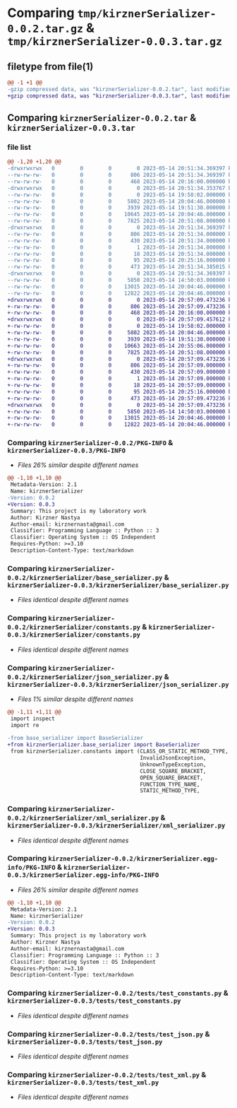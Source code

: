 # Comparing `tmp/kirznerSerializer-0.0.2.tar.gz` & `tmp/kirznerSerializer-0.0.3.tar.gz`

## filetype from file(1)

```diff
@@ -1 +1 @@
-gzip compressed data, was "kirznerSerializer-0.0.2.tar", last modified: Sun May 14 20:51:34 2023, max compression
+gzip compressed data, was "kirznerSerializer-0.0.3.tar", last modified: Sun May 14 20:57:09 2023, max compression
```

## Comparing `kirznerSerializer-0.0.2.tar` & `kirznerSerializer-0.0.3.tar`

### file list

```diff
@@ -1,20 +1,20 @@
-drwxrwxrwx   0        0        0        0 2023-05-14 20:51:34.369397 kirznerSerializer-0.0.2/
--rw-rw-rw-   0        0        0      806 2023-05-14 20:51:34.369397 kirznerSerializer-0.0.2/PKG-INFO
--rw-rw-rw-   0        0        0      468 2023-05-14 20:16:00.000000 kirznerSerializer-0.0.2/README.md
-drwxrwxrwx   0        0        0        0 2023-05-14 20:51:34.353767 kirznerSerializer-0.0.2/kirznerSerializer/
--rw-rw-rw-   0        0        0        0 2023-05-14 19:58:02.000000 kirznerSerializer-0.0.2/kirznerSerializer/__init__.py
--rw-rw-rw-   0        0        0     5802 2023-05-14 20:04:46.000000 kirznerSerializer-0.0.2/kirznerSerializer/base_serializer.py
--rw-rw-rw-   0        0        0     3939 2023-05-14 19:51:30.000000 kirznerSerializer-0.0.2/kirznerSerializer/constants.py
--rw-rw-rw-   0        0        0    10645 2023-05-14 20:04:46.000000 kirznerSerializer-0.0.2/kirznerSerializer/json_serializer.py
--rw-rw-rw-   0        0        0     7825 2023-05-14 20:51:08.000000 kirznerSerializer-0.0.2/kirznerSerializer/xml_serializer.py
-drwxrwxrwx   0        0        0        0 2023-05-14 20:51:34.369397 kirznerSerializer-0.0.2/kirznerSerializer.egg-info/
--rw-rw-rw-   0        0        0      806 2023-05-14 20:51:34.000000 kirznerSerializer-0.0.2/kirznerSerializer.egg-info/PKG-INFO
--rw-rw-rw-   0        0        0      430 2023-05-14 20:51:34.000000 kirznerSerializer-0.0.2/kirznerSerializer.egg-info/SOURCES.txt
--rw-rw-rw-   0        0        0        1 2023-05-14 20:51:34.000000 kirznerSerializer-0.0.2/kirznerSerializer.egg-info/dependency_links.txt
--rw-rw-rw-   0        0        0       18 2023-05-14 20:51:34.000000 kirznerSerializer-0.0.2/kirznerSerializer.egg-info/top_level.txt
--rw-rw-rw-   0        0        0       95 2023-05-14 20:25:16.000000 kirznerSerializer-0.0.2/pyproject.toml
--rw-rw-rw-   0        0        0      473 2023-05-14 20:51:34.385015 kirznerSerializer-0.0.2/setup.cfg
-drwxrwxrwx   0        0        0        0 2023-05-14 20:51:34.369397 kirznerSerializer-0.0.2/tests/
--rw-rw-rw-   0        0        0     5850 2023-05-14 14:50:03.000000 kirznerSerializer-0.0.2/tests/test_constants.py
--rw-rw-rw-   0        0        0    13015 2023-05-14 20:04:46.000000 kirznerSerializer-0.0.2/tests/test_json.py
--rw-rw-rw-   0        0        0    12822 2023-05-14 20:04:46.000000 kirznerSerializer-0.0.2/tests/test_xml.py
+drwxrwxrwx   0        0        0        0 2023-05-14 20:57:09.473236 kirznerSerializer-0.0.3/
+-rw-rw-rw-   0        0        0      806 2023-05-14 20:57:09.473236 kirznerSerializer-0.0.3/PKG-INFO
+-rw-rw-rw-   0        0        0      468 2023-05-14 20:16:00.000000 kirznerSerializer-0.0.3/README.md
+drwxrwxrwx   0        0        0        0 2023-05-14 20:57:09.457612 kirznerSerializer-0.0.3/kirznerSerializer/
+-rw-rw-rw-   0        0        0        0 2023-05-14 19:58:02.000000 kirznerSerializer-0.0.3/kirznerSerializer/__init__.py
+-rw-rw-rw-   0        0        0     5802 2023-05-14 20:04:46.000000 kirznerSerializer-0.0.3/kirznerSerializer/base_serializer.py
+-rw-rw-rw-   0        0        0     3939 2023-05-14 19:51:30.000000 kirznerSerializer-0.0.3/kirznerSerializer/constants.py
+-rw-rw-rw-   0        0        0    10663 2023-05-14 20:55:06.000000 kirznerSerializer-0.0.3/kirznerSerializer/json_serializer.py
+-rw-rw-rw-   0        0        0     7825 2023-05-14 20:51:08.000000 kirznerSerializer-0.0.3/kirznerSerializer/xml_serializer.py
+drwxrwxrwx   0        0        0        0 2023-05-14 20:57:09.473236 kirznerSerializer-0.0.3/kirznerSerializer.egg-info/
+-rw-rw-rw-   0        0        0      806 2023-05-14 20:57:09.000000 kirznerSerializer-0.0.3/kirznerSerializer.egg-info/PKG-INFO
+-rw-rw-rw-   0        0        0      430 2023-05-14 20:57:09.000000 kirznerSerializer-0.0.3/kirznerSerializer.egg-info/SOURCES.txt
+-rw-rw-rw-   0        0        0        1 2023-05-14 20:57:09.000000 kirznerSerializer-0.0.3/kirznerSerializer.egg-info/dependency_links.txt
+-rw-rw-rw-   0        0        0       18 2023-05-14 20:57:09.000000 kirznerSerializer-0.0.3/kirznerSerializer.egg-info/top_level.txt
+-rw-rw-rw-   0        0        0       95 2023-05-14 20:25:16.000000 kirznerSerializer-0.0.3/pyproject.toml
+-rw-rw-rw-   0        0        0      473 2023-05-14 20:57:09.473236 kirznerSerializer-0.0.3/setup.cfg
+drwxrwxrwx   0        0        0        0 2023-05-14 20:57:09.473236 kirznerSerializer-0.0.3/tests/
+-rw-rw-rw-   0        0        0     5850 2023-05-14 14:50:03.000000 kirznerSerializer-0.0.3/tests/test_constants.py
+-rw-rw-rw-   0        0        0    13015 2023-05-14 20:04:46.000000 kirznerSerializer-0.0.3/tests/test_json.py
+-rw-rw-rw-   0        0        0    12822 2023-05-14 20:04:46.000000 kirznerSerializer-0.0.3/tests/test_xml.py
```

### Comparing `kirznerSerializer-0.0.2/PKG-INFO` & `kirznerSerializer-0.0.3/PKG-INFO`

 * *Files 26% similar despite different names*

```diff
@@ -1,10 +1,10 @@
 Metadata-Version: 2.1
 Name: kirznerSerializer
-Version: 0.0.2
+Version: 0.0.3
 Summary: This project is my laboratory work
 Author: Kirzner Nastya
 Author-email: kirznernasta@gmail.com
 Classifier: Programming Language :: Python :: 3
 Classifier: Operating System :: OS Independent
 Requires-Python: >=3.10
 Description-Content-Type: text/markdown
```

### Comparing `kirznerSerializer-0.0.2/kirznerSerializer/base_serializer.py` & `kirznerSerializer-0.0.3/kirznerSerializer/base_serializer.py`

 * *Files identical despite different names*

### Comparing `kirznerSerializer-0.0.2/kirznerSerializer/constants.py` & `kirznerSerializer-0.0.3/kirznerSerializer/constants.py`

 * *Files identical despite different names*

### Comparing `kirznerSerializer-0.0.2/kirznerSerializer/json_serializer.py` & `kirznerSerializer-0.0.3/kirznerSerializer/json_serializer.py`

 * *Files 1% similar despite different names*

```diff
@@ -1,11 +1,11 @@
 import inspect
 import re
 
-from base_serializer import BaseSerializer
+from kirznerSerializer.base_serializer import BaseSerializer
 from kirznerSerializer.constants import (CLASS_OR_STATIC_METHOD_TYPE,
                                          InvalidJsonException,
                                          UnknownTypeException,
                                          CLOSE_SQUARE_BRACKET,
                                          OPEN_SQUARE_BRACKET,
                                          FUNCTION_TYPE_NAME,
                                          STATIC_METHOD_TYPE,
```

### Comparing `kirznerSerializer-0.0.2/kirznerSerializer/xml_serializer.py` & `kirznerSerializer-0.0.3/kirznerSerializer/xml_serializer.py`

 * *Files identical despite different names*

### Comparing `kirznerSerializer-0.0.2/kirznerSerializer.egg-info/PKG-INFO` & `kirznerSerializer-0.0.3/kirznerSerializer.egg-info/PKG-INFO`

 * *Files 26% similar despite different names*

```diff
@@ -1,10 +1,10 @@
 Metadata-Version: 2.1
 Name: kirznerSerializer
-Version: 0.0.2
+Version: 0.0.3
 Summary: This project is my laboratory work
 Author: Kirzner Nastya
 Author-email: kirznernasta@gmail.com
 Classifier: Programming Language :: Python :: 3
 Classifier: Operating System :: OS Independent
 Requires-Python: >=3.10
 Description-Content-Type: text/markdown
```

### Comparing `kirznerSerializer-0.0.2/tests/test_constants.py` & `kirznerSerializer-0.0.3/tests/test_constants.py`

 * *Files identical despite different names*

### Comparing `kirznerSerializer-0.0.2/tests/test_json.py` & `kirznerSerializer-0.0.3/tests/test_json.py`

 * *Files identical despite different names*

### Comparing `kirznerSerializer-0.0.2/tests/test_xml.py` & `kirznerSerializer-0.0.3/tests/test_xml.py`

 * *Files identical despite different names*

